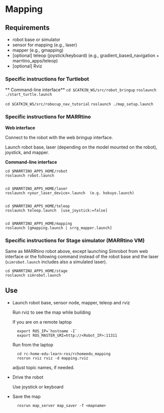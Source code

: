 # Mapping 

## Requirements

* robot base or simulator
* sensor for mapping (e.g., laser)
* mapper (e.g., gmapping)
* [optional] teleop (joystick/keyboard) (e.g., gradient_based_navigation + marrtino_apps/teleop)
* [optional] Rviz


### Specific instructions for Turtlebot

** Command-line interface**
```cd $CATKIN_WS/src/robot_bringup```
```roslaunch ./start_turtle.launch```

```cd $CATKIN_WS/src/robocup_nav_tutorial```
```roslaunch ./map_setup.launch```


### Specific instructions for MARRtino

**Web interface**

Connect to the robot with the web bringup interface.

Launch robot base, laser (depending on the model mounted on the robot),
joystick, and mapper.
 

**Command-line interface**

    cd $MARRTINO_APPS_HOME/robot
    roslaunch robot.launch


    cd $MARRTINO_APPS_HOME/laser
    roslaunch <your_laser_device>.launch  (e.g. hokuyo.launch)


    cd $MARRTINO_APPS_HOME/teleop
    roslaunch teleop.launch  [use_joystick:=false]


    cd $MARRTINO_APPS_HOME/mapping
    roslaunch [gmapping.launch | srrg_mapper.launch]  



### Specific instructions for Stage simulator (MARRtino VM)

Same as MARRtino robot above, except launching Simrobot from
web interface or the following command instead of the robot base
and the laser (`simrobot.launch` includes also a simulated laser).

    cd $MARRTINO_APPS_HOME/stage
    roslaunch simrobot.launch




## Use

* Launch robot base, sensor node, mapper, teleop and rviz


    Run rviz to see the map while building

    If you are on a remote laptop

        export ROS_IP=`hostname -I`
        export ROS_MASTER_URI=http://<Robot_IP>:11311

    Run from the laptop

        cd rc-home-edu-learn-ros/rchomeedu_mapping
        rosrun rviz rviz -d mapping.rviz

    adjust topic names, if needed.


* Drive the robot

    Use joystick or keyboard


* Save the map

        rosrun map_server map_saver -f <mapname>





